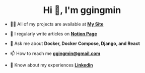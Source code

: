 <h1 align="center">Hi 👋, I'm ggingmin</h1>

- 👨‍💻 All of my projects are available at **[My Site](http://www.ggingmin.com)**

- 📝 I regularly write articles on **[Notion Page](https://ggingmin.notion.site/c6a97234524a46f786414b97caea6f98?v=dc9a75726f92493cafbd503e6b4340f7)**

- 💬 Ask me about **Docker, Docker Compose, Django, and React**

- 📫 How to reach me **ggingmin@gmail.com**

- 📄 Know about my experiences **[Linkedin](https://www.linkedin.com/in/ggingmin/)**
